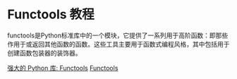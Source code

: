 # Functools 教程

<show-structure depth="3"/>

functools是Python标准库中的一个模块，它提供了一系列用于高阶函数：即那些作用于或返回其他函数的函数。这些工具主要用于函数式编程风格，其中包括用于创建函数包装器的装饰器。


<seealso>
<category ref="ref_docs">
    <a href="https://mp.weixin.qq.com/s/HBru_4EiNPpUpgEFJMB6sQ">强大的 Python 库: Functools</a>
</category>
<category ref="ref_github">
    <a href="https://github.com/functime-org/functime">Functools</a>
</category>
<category ref="ref_issues">
</category>
<category ref="ref_hf">
</category>
<category ref="ref_ms">
</category>
</seealso>

